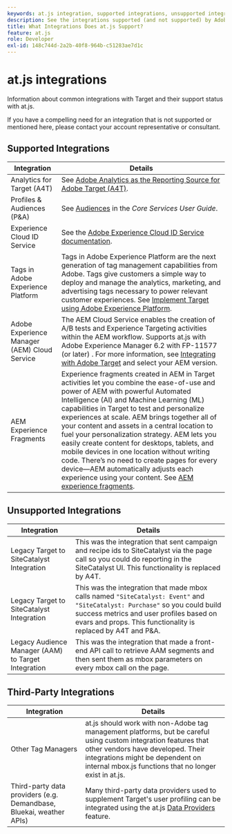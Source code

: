 ```yaml
---
keywords: at.js integration, supported integrations, unsupported integrations, third party integrations
description: See the integrations supported (and not supported) by Adobe Target at.js, including Analytics for Target (A4T), the Experience Cloud ID Service, and more.
title: What Integrations Does at.js Support?
feature: at.js
role: Developer
exl-id: 148c744d-2a2b-40f8-964b-c51283ae7d1c
---
```

# at.js integrations

Information about common integrations with Target and their support status with at.js.

If you have a compelling need for an integration that is not supported or mentioned here, please contact your account representative or consultant.

## Supported Integrations

| Integration | Details |
|--- |--- |
|Analytics for Target (A4T)|See [Adobe Analytics as the Reporting Source for Adobe Target (A4T)](https://experienceleague.adobe.com/docs/target/using/integrate/a4t/a4t.html).|
|Profiles & Audiences (P&A)|See [Audiences](https://experienceleague.adobe.com/docs/core-services/interface/audiences/audience-library.html) in the *Core Services User Guide*.|
|Experience Cloud ID Service|See the [Adobe Experience Cloud ID Service documentation](https://experienceleague.adobe.com/docs/id-service/using/home.html).|
|Tags in Adobe Experience Platform|Tags in Adobe Experience Platform are the next generation of tag management capabilities from Adobe. Tags give customers a simple way to deploy and manage the analytics, marketing, and advertising tags necessary to power relevant customer experiences. See [Implement Target using Adobe Experience Platform](../how-to-deployatjs/implement-target-using-adobe-launch.md).|
|Adobe Experience Manager (AEM) Cloud Service|The AEM Cloud Service enables the creation of A/B tests and Experience Targeting activities within the AEM workflow. Supports at.js with Adobe Experience Manager 6.2 with FP-11577 (or later) . For more information, see [Integrating with Adobe Target](https://experienceleague.adobe.com/docs/experience-manager-release-information/aem-release-updates/previous-updates/aem-previous-versions.html) and select your AEM version.|
|AEM Experience Fragments|Experience fragments created in AEM in Target activities let you combine the ease-of-use and power of AEM with powerful Automated Intelligence (AI) and Machine Learning (ML) capabilities in Target to test and personalize experiences at scale.  AEM brings together all of your content and assets in a central location to fuel your personalization strategy. AEM lets you easily create content for desktops, tablets, and mobile devices in one location without writing code. There’s no need to create pages for every device—AEM automatically adjusts each experience using your content.  See [AEM experience fragments](https://experienceleague.adobe.com/docs/target/using/experiences/offers/aem-experience-fragments.html).|

## Unsupported Integrations

| Integration | Details |
|--- |--- |
|Legacy Target to SiteCatalyst Integration|This was the integration that sent campaign and recipe ids to SiteCatalyst via the page call so you could do reporting in the SiteCatalyst UI. This functionality is replaced by A4T.|
|Legacy Target to SiteCatalyst Integration|This was the integration that made mbox calls named `"SiteCatalyst: Event"` and `"SiteCatalyst: Purchase"` so you could build success metrics and user profiles based on evars and props. This functionality is replaced by A4T and P&A.|
|Legacy Audience Manager (AAM) to Target Integration|This was the integration that made a front-end API call to retrieve AAM segments and then sent them as mbox parameters on every mbox call on the page.|

## Third-Party Integrations

| Integration | Details |
|--- |--- |
|Other Tag Managers|at.js should work with non-Adobe tag management platforms, but be careful using custom integration features that other vendors have developed. Their integrations might be dependent on internal  mbox.js functions that no longer exist in  at.js.|
|Third-party data providers (e.g. Demandbase, Bluekai, weather APIs)|Many third-party data providers used to supplement Target's user profiling can be integrated using the at.js [Data Providers](../atjs-functions/targetglobalsettings.md#data-providers) feature.|
